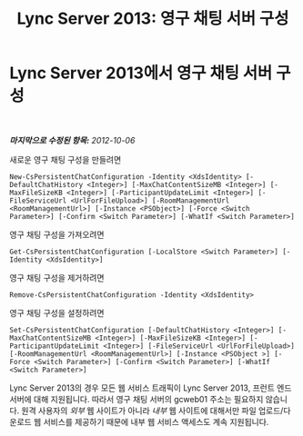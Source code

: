 ﻿---
title: 'Lync Server 2013: 영구 채팅 서버 구성'
TOCTitle: 영구 채팅 서버 구성
ms:assetid: 85028aff-a38e-4748-958e-59e707a47532
ms:mtpsurl: https://technet.microsoft.com/ko-kr/library/JJ205054(v=OCS.15)
ms:contentKeyID: 49304256
ms.date: 08/10/2015
mtps_version: v=OCS.15
ms.translationtype: HT
---

# Lync Server 2013에서 영구 채팅 서버 구성

 

_**마지막으로 수정된 항목:** 2012-10-06_

새로운 영구 채팅 구성을 만들려면

    New-CsPersistentChatConfiguration -Identity <XdsIdentity> [-DefaultChatHistory <Integer>] [-MaxChatContentSizeMB <Integer>] [-MaxFileSizeKB <Integer>] [-ParticipantUpdateLimit <Integer>] [-FileServiceUrl <UrlForFileUpload>] [-RoomManagementUrl <RoomManagementUrl>] [-Instance <PSObject>] [-Force <Switch Parameter>] [-Confirm <Switch Parameter>] [-WhatIf <Switch Parameter>]

영구 채팅 구성을 가져오려면

    Get-CsPersistentChatConfiguration [-LocalStore <Switch Parameter>] [-Identity <XdsIdentity>]

영구 채팅 구성을 제거하려면

    Remove-CsPersistentChatConfiguration -Identity <XdsIdentity>

영구 채팅 구성을 설정하려면

    Set-CsPersistentChatConfiguration [-DefaultChatHistory <Integer>] [-MaxChatContentSizeMB <Integer>] [-MaxFileSizeKB <Integer>] [-ParticipantUpdateLimit <Integer>] [-FileServiceUrl <UrlForFileUpload>] [-RoomManagementUrl <RoomManagementUrl>] [-Instance <PSObject >] [-Force <Switch Parameter>] [-Confirm <Switch Parameter>] [-WhatIf <Switch Parameter>]

Lync Server 2013의 경우 모든 웹 서비스 트래픽이 Lync Server 2013, 프런트 엔드 서버에 대해 지원됩니다. 따라서 영구 채팅 서버의 gcweb01 주소는 필요하지 않습니다. 원격 사용자의 *외부* 웹 사이트가 아니라 *내부* 웹 사이트에 대해서만 파일 업로드/다운로드 웹 서비스를 제공하기 때문에 내부 웹 서비스 액세스도 계속 지원됩니다.


